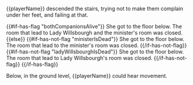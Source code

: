 {{playerName}} descended the stairs, trying not to make them complain under her feet, and failing at that.

{{#if-has-flag "bothCompanionsAlive"}}
She got to the floor below. The room that lead to Lady Willsbourgh and the minister's room was closed.
{{else}}
{{#if-has-not-flag "ministerIsDead"}}
She got to the floor below. The room that lead to the minister's room was closed.
{{/if-has-not-flag}}
{{#if-has-not-flag "ladyWillsbourghIsDead"}}
She got to the floor below. The room that lead to Lady Willsbourgh's room was closed.
{{/if-has-not-flag}}
{{/if-has-flag}}

Below, in the ground level, {{playerName}} could hear movement.
